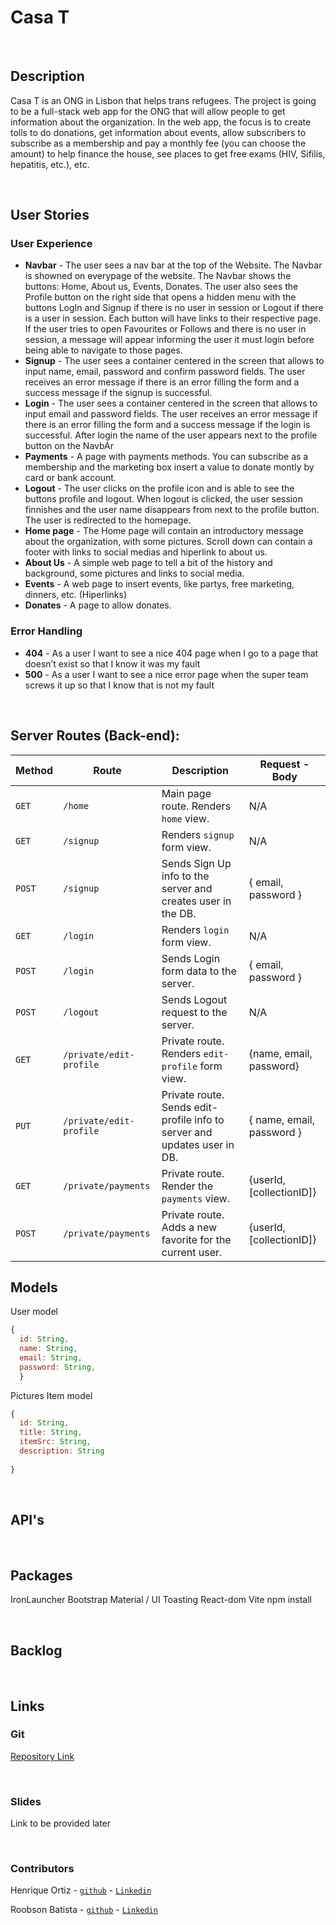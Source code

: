 # Casa T

<br>



## Description

Casa T is an ONG in Lisbon that helps trans refugees.
The project is going to be a full-stack web app for the ONG that will allow people to get information about the organization.
In the web app, the focus is to create tolls to do donations, get information about events, allow subscribers to subscribe as a membership and pay a monthly fee (you can choose the amount) to help finance the house, see places to get free exams (HIV, Sifilis, hepatitis, etc.), etc.



<br>

## User Stories

### User Experience
- **Navbar** - The user sees a nav bar at the top of the Website. The Navbar is showned on everypage of the website. The Navbar shows the buttons: Home, About us, Events, Donates. The user also sees the Profile button on the right side that opens a hidden menu with the buttons LogIn and Signup if there is no user in session or Logout if there is a user in session. Each button will have links to their respective page. If the user tries to open Favourites or Follows and there is no user in session, a message will appear informing the user it must login before being able to navigate to those pages.
- **Signup** - The user sees a container centered in the screen that allows to input name, email, password and confirm password fields. The user receives an error message if there is an error filling the form and a success message if the signup is successful.
- **Login** - The user sees a container centered in the screen that allows to input email and password fields. The user receives an error message if there is an error filling the form and a success message if the login is successful. After login the name of the user appears next to the profile button on the NavbAr
- **Payments** - A page with payments methods. You can subscribe as a membership and the marketing box insert a value to donate montly by card or bank account.
- **Logout** - The user clicks on the profile icon and is able to see the buttons profile and logout. When logout is clicked, the user session finnishes and the user name disappears from next to the profile button. The user is redirected to the homepage.
- **Home page** - The Home page will contain an introductory message about the organization, with some pictures. Scroll down can contain a footer with links to social medias and hiperlink to about us.
- **About Us** - A simple web page to tell a bit of the history and background, some pictures and links to social media.
- **Events** - A web page to insert events, like partys, free marketing, dinners, etc. (Hiperlinks)
- **Donates** - A page to allow donates.

### Error Handling
- **404** - As a user I want to see a nice 404 page when I go to a page that doesn’t exist so that I know it was my fault
- **500** - As a user I want to see a nice error page when the super team screws it up so that I know that is not my fault

<br>



## Server Routes (Back-end):



| **Method** | **Route**                          | **Description**                                              |**Request - Body**                                        |
| ---------- | ---------------------------------- | ------------------------------------------------------------ | -------------------------------------------------------- |
| `GET`      | `/home`                            | Main page route.  Renders `home`  view.                      | N/A                                                      |
| `GET`      | `/signup`                          | Renders `signup` form view.                                  | N/A                                                      |
| `POST`     | `/signup`                          | Sends Sign Up info to the server and creates user in the DB. | {  email, password  }                                    |
| `GET`      | `/login`                           | Renders `login` form view.                                   | N/A                                                      |
| `POST`     | `/login`                           | Sends Login form data to the server.                         | { email, password }                                      |
| `POST`     | `/logout`                          | Sends Logout request to the server.                          | N/A                                                      |
| `GET`      | `/private/edit-profile`            | Private route. Renders `edit-profile` form view.             | {name, email, password}                                  |
| `PUT`      | `/private/edit-profile`            | Private route. Sends edit-profile info to server and updates user in DB. | { name, email, password }                    |
| `GET`      | `/private/payments`               | Private route. Render the `payments` view.                  | {userId, [collectionID]}                                 |
| `POST`     | `/private/payments`               | Private route. Adds a new favorite for the current user.     | {userId, [collectionID]}                                 |



## Models

User model

```javascript
{
  id: String,
  name: String,
  email: String,
  password: String,
  }

```

Pictures Item model

```javascript
{
  id: String,
  title: String,
  itemSrc: String,
  description: String
  
}

```

<br>

## API's


<br>


## Packages

IronLauncher
Bootstrap
Material / UI
Toasting
React-dom
Vite
npm install

<br>

## Backlog

<br>


## Links

### Git

[Repository Link](https://github.com/Ricozzo/casat)

<!-- [Deploy Link]() -->

<br>

### Slides

Link to be provided later


<br>

### Contributors
Henrique Ortiz - [`github`](https://github.com/Ricozzo) - [`Linkedin`](https://www.linkedin.com/in/henriqueortizpereira/)

Roobson Batista - [`github`](https://github.com/RobBatista) - [`Linkedin`](https://www.linkedin.com/in/robsonbatista1/)